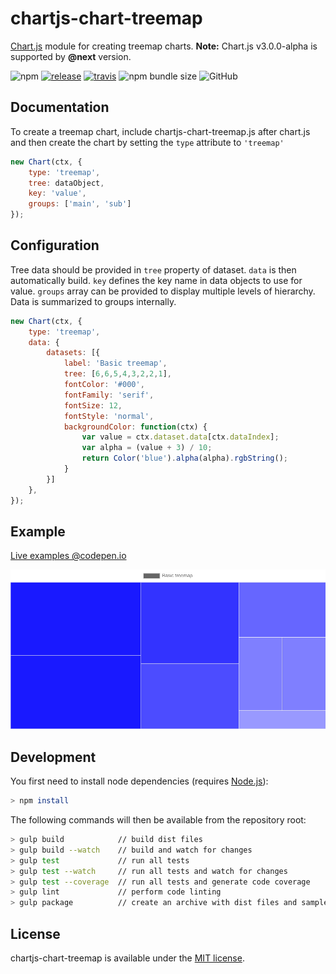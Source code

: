 # chartjs-chart-treemap

[Chart.js](https://www.chartjs.org/) module for creating treemap charts. **Note:** Chart.js v3.0.0-alpha is supported by **@next** version.

![npm](https://img.shields.io/npm/v/chartjs-chart-treemap.svg) [![release](https://img.shields.io/github/release/kurkle/chartjs-chart-treemap.svg?style=flat-square)](https://github.com/kurkle/chartjs-chart-treemap/releases/latest) [![travis](https://img.shields.io/travis/kurkle/chartjs-chart-treemap.svg?style=flat-square&maxAge=60)](https://travis-ci.org/kurkle/chartjs-chart-treemap) ![npm bundle size](https://img.shields.io/bundlephobia/min/chartjs-chart-treemap.svg) ![GitHub](https://img.shields.io/github/license/kurkle/chartjs-chart-treemap.svg)

## Documentation

To create a treemap chart, include chartjs-chart-treemap.js after chart.js and then create the chart by setting the `type` attribute to `'treemap'`

```js
new Chart(ctx, {
    type: 'treemap',
    tree: dataObject,
    key: 'value',
    groups: ['main', 'sub']
});
```

## Configuration

Tree data should be provided in `tree` property of dataset. `data` is then automatically build. `key` defines the key name in data objects to use for value. `groups` array can be provided to display multiple levels of hierarchy.
Data is summarized to groups internally.

```js
new Chart(ctx, {
    type: 'treemap',
    data: {
        datasets: [{
            label: 'Basic treemap',
            tree: [6,6,5,4,3,2,2,1],
            fontColor: '#000',
            fontFamily: 'serif',
            fontSize: 12,
            fontStyle: 'normal',
            backgroundColor: function(ctx) {
                var value = ctx.dataset.data[ctx.dataIndex];
                var alpha = (value + 3) / 10;
                return Color('blue').alpha(alpha).rgbString();
            }
        }]
    },
});
```

## Example

[Live examples @codepen.io](https://codepen.io/kurkle/full/JqbzgQ)

![TreeMap Example Image](treemap.png)

## Development

You first need to install node dependencies  (requires [Node.js](https://nodejs.org/)):

```bash
> npm install
```

The following commands will then be available from the repository root:

```bash
> gulp build            // build dist files
> gulp build --watch    // build and watch for changes
> gulp test             // run all tests
> gulp test --watch     // run all tests and watch for changes
> gulp test --coverage  // run all tests and generate code coverage
> gulp lint             // perform code linting
> gulp package          // create an archive with dist files and samples
```

## License

chartjs-chart-treemap is available under the [MIT license](https://opensource.org/licenses/MIT).